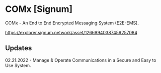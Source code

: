 # COMx [Signum]

COMx - An End to End Encrypted Messaging System (E2E-EMS).

https://explorer.signum.network/asset/12668940387459257084

Updates
--
02.21.2022 - Manage & Operate Communications in a Secure and Easy to Use System.  
